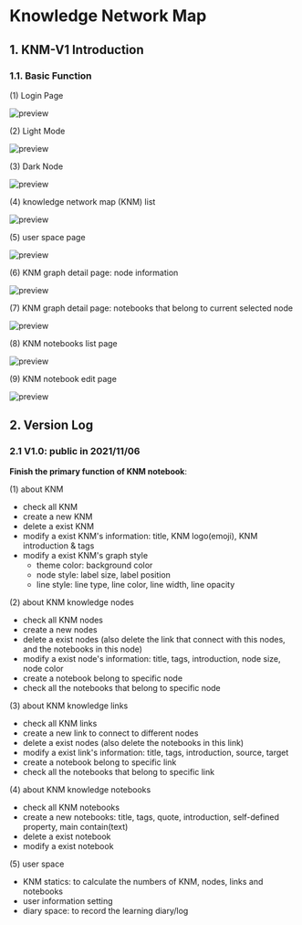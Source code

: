 # Knowledge Network Map

## 1. KNM-V1 Introduction

### 1.1. Basic Function

(1) Login Page

![preview](./src/assets/image/readme/login.png)

(2) Light Mode

![preview](./src/assets/image/readme/light-mode.png)

(3) Dark Node

![preview](./src/assets/image/readme/dark-mode.png)

(4) knowledge network map (KNM) list

![preview](./src/assets/image/readme/knm-list.png)

(5) user space page

![preview](./src/assets/image/readme/user-space.png)

(6) KNM graph detail page: node information

![preview](./src/assets/image/readme/knm-node-info.png)

(7) KNM graph detail page: notebooks that belong to current selected node

![preview](./src/assets/image/readme/knm-node-note.png)

(8) KNM notebooks list page

![preview](./src/assets/image/readme/knm-note-list.png)

(9) KNM notebook edit page

![preview](./src/assets/image/readme/knm-note-edit.png)

## 2. Version Log

### 2.1 V1.0: public in 2021/11/06

**Finish the primary function of KNM notebook**: 

(1) about KNM

- check all KNM
- create a new KNM
- delete a exist KNM
- modify a exist KNM's information: title, KNM logo(emoji), KNM introduction & tags
- modify a exist KNM's graph style
  - theme color: background color
  - node style: label size, label position
  - line style: line type, line color, line width, line opacity

(2) about KNM knowledge nodes

- check all KNM nodes
- create a new nodes
- delete a exist nodes (also delete the link that connect with this nodes, and the notebooks in this node)
- modify a exist node's information: title, tags, introduction, node size, node color
- create a notebook belong to specific node
- check all the notebooks that belong to specific node

(3) about KNM knowledge links

- check all KNM links
- create a new link to connect to different nodes
- delete a exist nodes (also delete the notebooks in this link)
- modify a exist link's information: title, tags, introduction, source, target
- create a notebook belong to specific link
- check all the notebooks that belong to specific link

(4) about KNM knowledge notebooks

- check all KNM notebooks
- create a new notebooks: title, tags, quote, introduction, self-defined property, main contain(text)
- delete a exist notebook
- modify a exist notebook

(5) user space

- KNM statics: to calculate the numbers of KNM, nodes, links and notebooks
- user information setting
- diary space: to record the learning diary/log
